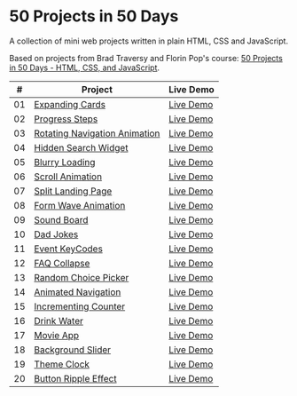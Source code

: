 # 50 Projects in 50 Days

A collection of mini web projects written in plain HTML, CSS and JavaScript.

Based on projects from Brad Traversy and Florin Pop's course: [50 Projects in 50 Days - HTML, CSS, and JavaScript](https://learning.oreilly.com/videos/50-projects-in/9781801079976/).

| # | Project | Live Demo |
| :-: | --------------------------------------------------------------------------------------------------------------------------- | --------------------------------------------------------------------------------- |
| 01 | [Expanding Cards](https://github.com/nietoperq/50-projects-in-50-days/tree/main/01%20Expanding%20Cards) | [Live Demo](https://codepen.io/nietoperq/full/GRBGrqV) |
| 02 | [Progress Steps](https://github.com/nietoperq/50-projects-in-50-days/tree/main/02%20Progress%20Steps) | [Live Demo](https://codepen.io/nietoperq/full/LYBrvmp) |
| 03 | [Rotating Navigation Animation](https://github.com/nietoperq/50-projects-in-50-days/tree/main/03%20Rotating%20Navigation) | [Live Demo](https://codepen.io/nietoperq/full/ExpegBB) |
| 04 | [Hidden Search Widget](https://github.com/nietoperq/50-projects-in-50-days/tree/main/04%20Hidden%20Search%20Widget) | [Live Demo](https://codepen.io/nietoperq/full/wvxYKNw) |
| 05 | [Blurry Loading](https://github.com/nietoperq/50-projects-in-50-days/tree/main/05%20Blurry%20Loading) | [Live Demo](https://codepen.io/nietoperq/full/LYBgdwr) |
| 06 | [Scroll Animation](https://github.com/nietoperq/50-projects-in-50-days/tree/main/06%20Scroll%20Animation) | [Live Demo](https://codepen.io/nietoperq/full/NWBEBqB) |
| 07 | [Split Landing Page](https://github.com/nietoperq/50-projects-in-50-days/tree/main/07%20Split%20Landing%20Page) | [Live Demo](https://codepen.io/nietoperq/full/PoBVNBz) |
| 08 | [Form Wave Animation](https://github.com/nietoperq/50-projects-in-50-days/tree/main/08%20Form%20Wave%20Animation) | [Live Demo](https://codepen.io/nietoperq/full/dyjrymM) |
| 09 | [Sound Board](https://github.com/nietoperq/50-projects-in-50-days/tree/main/09%20Sound%20Board) | [Live Demo](https://codepen.io/nietoperq/full/OJwqOGO) |
| 10 | [Dad Jokes](https://github.com/nietoperq/50-projects-in-50-days/tree/main/10%20Dad%20Jokes) | [Live Demo](https://codepen.io/nietoperq/full/eYjooZX) |
| 11 | [Event KeyCodes](https://github.com/nietoperq/50-projects-in-50-days/tree/main/11%20Event%20KeyCodes) | [Live Demo](https://codepen.io/nietoperq/full/oNMrbEj) |
| 12 | [FAQ Collapse](https://github.com/nietoperq/50-projects-in-50-days/tree/main/12%20FAQ%20Collapse) | [Live Demo](https://codepen.io/nietoperq/full/xxJvVxb) |
| 13 | [Random Choice Picker](https://github.com/nietoperq/50-projects-in-50-days/tree/main/13%20Random%20Choice%20Picker) | [Live Demo](https://codepen.io/nietoperq/full/gOjVdPb) |
| 14 | [Animated Navigation](https://github.com/nietoperq/50-projects-in-50-days/tree/main/14%20Animated%20Navigation) | [Live Demo](https://codepen.io/nietoperq/full/PodYXQq) |
| 15 | [Incrementing Counter](https://github.com/nietoperq/50-projects-in-50-days/tree/main/15%20Incrementing%20Counter) | [Live Demo](https://codepen.io/nietoperq/full/RwYwVPP) |
| 16 | [Drink Water](https://github.com/nietoperq/50-projects-in-50-days/tree/main/16%20Drink%20Water) | [Live Demo](https://codepen.io/nietoperq/full/YzOVgON) |
| 17 | [Movie App](https://github.com/nietoperq/50-projects-in-50-days/tree/main/17%20Movie%20App) | [Live Demo](https://codepen.io/nietoperq/full/zYyMoME) |
| 18 | [Background Slider](https://github.com/nietoperq/50-projects-in-50-days/tree/main/18%20Background%20Slider) | [Live Demo](https://codepen.io/nietoperq/full/PoXxgYb) |
| 19 | [Theme Clock](https://github.com/nietoperq/50-projects-in-50-days/tree/main/19%20Theme%20Clock) | [Live Demo](https://codepen.io/nietoperq/full/dywwNOQ) |
| 20 | [Button Ripple Effect](https://github.com/nietoperq/50-projects-in-50-days/tree/main/20%20Button%20Ripple%20Effect) | [Live Demo](https://codepen.io/nietoperq/full/qBLgweB) |